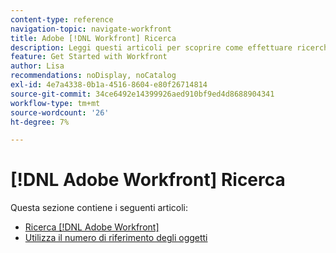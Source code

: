 ```yaml
---
content-type: reference
navigation-topic: navigate-workfront
title: Adobe [!DNL Workfront] Ricerca
description: Leggi questi articoli per scoprire come effettuare ricerche in Workfront.
feature: Get Started with Workfront
author: Lisa
recommendations: noDisplay, noCatalog
exl-id: 4e7a4338-0b1a-4516-8604-e80f26714814
source-git-commit: 34ce6492e14399926aed910bf9ed4d8688904341
workflow-type: tm+mt
source-wordcount: '26'
ht-degree: 7%

---
```


# [!DNL Adobe Workfront] Ricerca

Questa sezione contiene i seguenti articoli:

* [Ricerca [!DNL Adobe Workfront]](../../../workfront-basics/navigate-workfront/search/search-workfront.md)
* [Utilizza il numero di riferimento degli oggetti](../../../workfront-basics/navigate-workfront/search/reference-number-of-objects.md)
